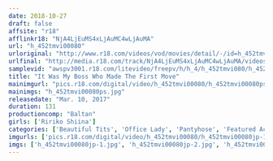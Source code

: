 ```yaml
---
date: 2018-10-27
draft: false
affsite: "r18"
afflinkr18: "NjA4LjEuMS4xLjAuMC4wLjAuMA"
url: "h_452tmvi00080"
urloriginal: "http://www.r18.com/videos/vod/movies/detail/-/id=h_452tmvi00080"
urlfinal: "http://media.r18.com/track/NjA4LjEuMS4xLjAuMC4wLjAuMA/videos/vod/movies/detail/-/id=h_452tmvi00080"
samplevid: "awspv3001.r18.com/litevideo/freepv/h/h_4/h_452tmvi080/h_452tmvi080_dmb_w.mp4"
title: "It Was My Boss Who Made The First Move"
mainimgurl: "pics.r18.com/digital/video/h_452tmvi00080/h_452tmvi00080ps.jpg"
mainimgs: "h_452tmvi00080ps.jpg"
releasedate: "Mar. 10, 2017"
duration: 131
productioncomp: "Baltan"
girls: ['Ririko Shiina']
categories: ['Beautiful Tits', 'Office Lady', 'Pantyhose', 'Featured Actress', 'Threesome / Foursome', 'Hi-Def']
imgurls: ['pics.r18.com/digital/video/h_452tmvi00080/h_452tmvi00080jp-1.jpg', 'pics.r18.com/digital/video/h_452tmvi00080/h_452tmvi00080jp-2.jpg', 'pics.r18.com/digital/video/h_452tmvi00080/h_452tmvi00080jp-3.jpg', 'pics.r18.com/digital/video/h_452tmvi00080/h_452tmvi00080jp-4.jpg', 'pics.r18.com/digital/video/h_452tmvi00080/h_452tmvi00080jp-5.jpg', 'pics.r18.com/digital/video/h_452tmvi00080/h_452tmvi00080jp-6.jpg', 'pics.r18.com/digital/video/h_452tmvi00080/h_452tmvi00080jp-7.jpg', 'pics.r18.com/digital/video/h_452tmvi00080/h_452tmvi00080jp-8.jpg', 'pics.r18.com/digital/video/h_452tmvi00080/h_452tmvi00080jp-9.jpg', 'pics.r18.com/digital/video/h_452tmvi00080/h_452tmvi00080jp-10.jpg', 'pics.r18.com/digital/video/h_452tmvi00080/h_452tmvi00080jp-11.jpg', 'pics.r18.com/digital/video/h_452tmvi00080/h_452tmvi00080jp-12.jpg', 'pics.r18.com/digital/video/h_452tmvi00080/h_452tmvi00080jp-13.jpg', 'pics.r18.com/digital/video/h_452tmvi00080/h_452tmvi00080jp-14.jpg', 'pics.r18.com/digital/video/h_452tmvi00080/h_452tmvi00080jp-15.jpg', 'pics.r18.com/digital/video/h_452tmvi00080/h_452tmvi00080jp-16.jpg', 'pics.r18.com/digital/video/h_452tmvi00080/h_452tmvi00080jp-17.jpg', 'pics.r18.com/digital/video/h_452tmvi00080/h_452tmvi00080jp-18.jpg', 'pics.r18.com/digital/video/h_452tmvi00080/h_452tmvi00080jp-19.jpg', 'pics.r18.com/digital/video/h_452tmvi00080/h_452tmvi00080jp-20.jpg']
imgs: ['h_452tmvi00080jp-1.jpg', 'h_452tmvi00080jp-2.jpg', 'h_452tmvi00080jp-3.jpg', 'h_452tmvi00080jp-4.jpg', 'h_452tmvi00080jp-5.jpg', 'h_452tmvi00080jp-6.jpg', 'h_452tmvi00080jp-7.jpg', 'h_452tmvi00080jp-8.jpg', 'h_452tmvi00080jp-9.jpg', 'h_452tmvi00080jp-10.jpg', 'h_452tmvi00080jp-11.jpg', 'h_452tmvi00080jp-12.jpg', 'h_452tmvi00080jp-13.jpg', 'h_452tmvi00080jp-14.jpg', 'h_452tmvi00080jp-15.jpg', 'h_452tmvi00080jp-16.jpg', 'h_452tmvi00080jp-17.jpg', 'h_452tmvi00080jp-18.jpg', 'h_452tmvi00080jp-19.jpg', 'h_452tmvi00080jp-20.jpg']
---
```


